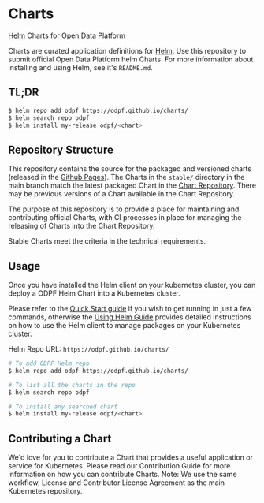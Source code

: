 # Charts
[Helm](https://github.com/helm/helm) Charts for Open Data Platform

Charts are curated application definitions for [Helm](https://github.com/helm/helm). Use this repository to submit official Open Data Platform helm Charts. For more information about installing and using Helm, see it's `README.md`.

## TL;DR

```bash
$ helm repo add odpf https://odpf.github.io/charts/
$ helm search repo odpf
$ helm install my-release odpf/<chart>
```

## Repository Structure

This repository contains the source for the packaged and versioned charts (released in the [Github Pages](https://odpf.github.io/charts/)).
The Charts in the `stable/` directory in the main branch match the latest packaged Chart in the [Chart Repository](https://odpf.github.io/charts/).
There may be previous versions of a Chart available in the Chart Repository.

The purpose of this repository is to provide a place for maintaining and contributing official Charts, with CI processes in place for managing the releasing of Charts into the Chart Repository.

Stable Charts meet the criteria in the technical requirements.

## Usage

Once you have installed the Helm client on your kubernetes cluster, you can deploy a ODPF Helm Chart into a Kubernetes cluster.

Please refer to the [Quick Start guide](https://helm.sh/docs/intro/quickstart/) if you wish to get running in just a few commands, otherwise the [Using Helm Guide](https://helm.sh/docs/intro/using_helm/) provides detailed instructions on how to use the Helm client to manage packages on your Kubernetes cluster.

Helm Repo URL: `https://odpf.github.io/charts/`

```bash
# To add ODPF Helm repo
$ helm repo add odpf https://odpf.github.io/charts/

# To list all the charts in the repo
$ helm search repo odpf

# To install any searched chart
$ helm install my-release odpf/<chart>
```

## Contributing a Chart
We'd love for you to contribute a Chart that provides a useful application or service for Kubernetes. Please read our Contribution Guide for more information on how you can contribute Charts.
Note: We use the same workflow, License and Contributor License Agreement as the main Kubernetes repository.
